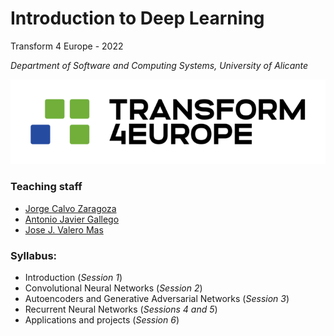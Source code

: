 # Introduction to Deep Learning

Transform 4 Europe - 2022

_Department of Software and Computing Systems, University of Alicante_

![](assets/Logo_Transform4Europe_official.png)

### Teaching staff

* [Jorge Calvo Zaragoza](mailto:jcalvo@dlsi.ua.es)
* [Antonio Javier Gallego](mailto:jgallego@dlsi.ua.es)
* [Jose J. Valero Mas](mailto:jjvalero@dlsi.ua.es)

### Syllabus:

* Introduction (_Session 1_)
* Convolutional Neural Networks (_Session 2_)
* Autoencoders and Generative Adversarial Networks (_Session 3_)
* Recurrent Neural Networks (_Sessions 4 and 5_)
* Applications and projects (_Session 6_)


<br>

<br>
